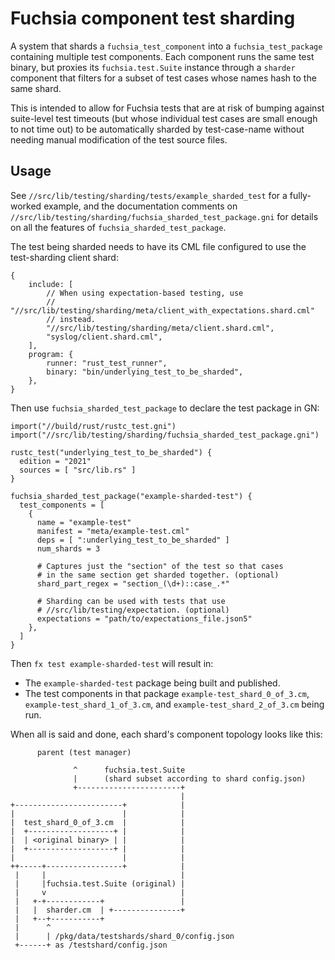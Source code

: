 # Fuchsia component test sharding

A system that shards a `fuchsia_test_component` into a `fuchsia_test_package`
containing multiple test components. Each component runs the same test binary,
but proxies its `fuchsia.test.Suite` instance through a `sharder` component that
filters for a subset of test cases whose names hash to the same shard.

This is intended to allow for Fuchsia tests that are at risk of bumping against
suite-level test timeouts (but whose individual test cases are small enough to
not time out) to be automatically sharded by test-case-name without needing
manual modification of the test source files.

## Usage

See `//src/lib/testing/sharding/tests/example_sharded_test` for a fully-worked
example, and the documentation comments on
`//src/lib/testing/sharding/fuchsia_sharded_test_package.gni` for details on all
the features of `fuchsia_sharded_test_package`.

The test being sharded needs to have its CML file configured to use the
test-sharding client shard:

```json5
{
    include: [
        // When using expectation-based testing, use
        // "//src/lib/testing/sharding/meta/client_with_expectations.shard.cml"
        // instead.
        "//src/lib/testing/sharding/meta/client.shard.cml",
        "syslog/client.shard.cml",
    ],
    program: {
        runner: "rust_test_runner",
        binary: "bin/underlying_test_to_be_sharded",
    },
}
```

Then use `fuchsia_sharded_test_package` to declare the test package in GN:

```gn
import("//build/rust/rustc_test.gni")
import("//src/lib/testing/sharding/fuchsia_sharded_test_package.gni")

rustc_test("underlying_test_to_be_sharded") {
  edition = "2021"
  sources = [ "src/lib.rs" ]
}

fuchsia_sharded_test_package("example-sharded-test") {
  test_components = [
    {
      name = "example-test"
      manifest = "meta/example-test.cml"
      deps = [ ":underlying_test_to_be_sharded" ]
      num_shards = 3

      # Captures just the "section" of the test so that cases
      # in the same section get sharded together. (optional)
      shard_part_regex = "section_(\d+)::case_.*"

      # Sharding can be used with tests that use
      # //src/lib/testing/expectation. (optional)
      expectations = "path/to/expectations_file.json5"
    },
  ]
}
```

Then `fx test example-sharded-test` will result in:
- The `example-sharded-test` package being built and published.
- The test components in that package `example-test_shard_0_of_3.cm`,
  `example-test_shard_1_of_3.cm`, and `example-test_shard_2_of_3.cm` being run.

When all is said and done, each shard's component topology looks like this:

```
      parent (test manager)

              ^      fuchsia.test.Suite
              |      (shard subset according to shard config.json)
              +-----------------------+
                                      |
+------------------------+            |
|                        |            |
|  test_shard_0_of_3.cm  |            |
|  +-------------------+ |            |
|  | <original binary> | |            |
|  +-------------------+ |            |
|                        |            |
++-----+-----------------+            |
 |     |                              |
 |     |fuchsia.test.Suite (original) |
 |     v                              |
 |   +-+------------+                 |
 |   |  sharder.cm  | +---------------+
 |   +--+-----------+
 |      ^
 |      | /pkg/data/testshards/shard_0/config.json
 +------+ as /testshard/config.json
```
